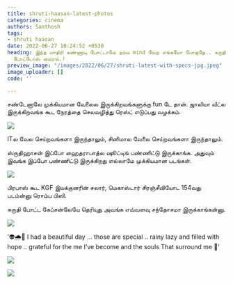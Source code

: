 ```yaml
---
title: shruti-haasan-latest-photos
categories: cinema
authors: Santhosh
tags:
- shruti haasan
date: 2022-06-27 10:24:52 +0530
heading: இந்த மாதிரி கண்ணாடி போட்டாலே நம்ம mind வேற எங்கயோ போகுதே.. சுருதி ஹாசன் லேட்டஸ்ட்
  போட்டோஸ் வைரல்.!
preview_image: "/images/2022/06/27/shruti-latest-with-specs-jpg.jpeg"
image_uploader: []
code: ''

---
```

சண்டேனாலே முக்கியமான வேலைல இருக்கிறவங்களுக்கு fun டே தான். ஜாலியா வீட்ல இருக்கிறவங்க கூட நேரத்தை செலவழித்து ரெஸ்ட் எடுப்பது வழக்கம்.

![](/images/2022/06/27/shruti-haasan-latest-with-specs-jpg.jpeg)

ITல வேல செய்றவங்களா இருந்தாலும், சினிமால வேலை செய்றவங்களா இருந்தாலும்.

ஸ்ருதிஹாசன் இப்போ ஹைதராபாத்ல ஷூட்டிங் பண்ணிட்டு இருக்காங்க. அதுவும் இவங்க இப்போ பண்ணிட்டு இருக்கிறது எல்லாமே முக்கியமான படங்கள்.

![](/images/2022/06/27/shruti-haasan-latest-with-specs-1-jpg.jpeg)

பிரபாஸ் கூட KGF இயக்குனரின் சலார், மெகாஸ்டார் சிரஞ்சீவியோட 154வது படம்ன்னு ரொம்ப பிஸி.

சுருதி போட்ட கேப்சன்லேயே தெரியுது அவங்க எவ்வளவு சந்தோசமா இருக்காங்கன்னு.

![](/images/2022/06/27/shruti-haasan-latest-with-specs-3-jpg.jpeg)

'👽🌧🍃 I had a beautiful day … those are special .. rainy lazy and filled with hope .. grateful for the me I’ve become and the souls That surround me 📸'

![](/images/2022/06/27/shruti-haasan-latest-with-specs-2-jpg.jpeg)

![](/images/2022/06/27/shruti-haasan-latest-with-specs-4-jpg.jpeg)
